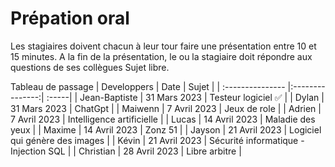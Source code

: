 # Prépation oral
Les stagiaires doivent chacun à leur tour faire une présentation entre 10 et 15 minutes.
A la fin de la présentation, le ou la stagiaire doit répondre aux questions de ses collègues
Sujet libre.  

Tableau de passage
| Developpers  | Date          | Sujet |
| :--------------- |:---------------:| :-----|
| Jean-Baptiste  |   31 Mars 2023        |  Testeur logiciel ✅ |
| Dylan  | 31 Mars 2023             |   ChatGpt |
| Maiwenn  | 7 Avril 2023          |    Jeux de role |
| Adrien  | 7 Avril 2023          |    Intelligence artificielle |
| Lucas  | 14 Avril 2023          |    Maladie des yeux |
| Maxime  | 14 Avril 2023          |    Zonz 51 |
| Jayson  | 21 Avril 2023          |    Logiciel qui génère des images |
| Kévin  | 21 Avril 2023          |    Sécurité informatique - Injection SQL |
| Christian  | 28 Avril 2023          |    Libre arbitre |

